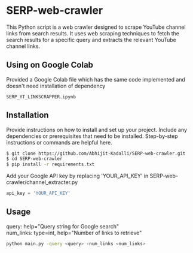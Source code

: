 # SERP-web-crawler
This Python script is a web crawler designed to scrape YouTube channel links from search results. It uses web scraping techniques to fetch the search results for a specific query and extracts the relevant YouTube channel links.

## Using on Google Colab
Provided a Google Colab file which has the same code implemented and doesn't need installation of dependency
```
SERP_YT_LINKSCRAPPER.ipynb
```
## Installation
Provide instructions on how to install and set up your project. Include any dependencies or prerequisites that need to be installed. Step-by-step instructions or commands are helpful here.

```bash
$ git clone https://github.com/Abhijit-Kadalli/SERP-web-crawler.git
$ cd SERP-web-crawler
$ pip install -r requirements.txt
```

Add your Google API key by replacing 'YOUR_API_KEY' in SERP-web-crawler/channel_extracter.py
```python
api_key = 'YOUR_API_KEY'
```
## Usage

query: help="Query string for Google search" <br/>
num_links: type=int, help="Number of links to retrieve"

```bash
python main.py -query <query> -num_links <num_links>
```
